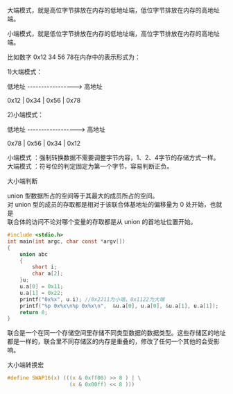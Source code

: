 大端模式，就是高位字节排放在内存的低地址端，低位字节排放在内存的高地址端。

小端模式，就是低位字节排放在内存的低地址端，高位字节排放在内存的高地址端。

比如数字 0x12 34 56 78在内存中的表示形式为：

1)大端模式：

低地址 -----------------> 高地址

0x12  |  0x34  |  0x56  |  0x78

2)小端模式：

低地址 ------------------> 高地址

0x78  |  0x56  |  0x34  |  0x12


小端模式 ：强制转换数据不需要调整字节内容，1、2、4字节的存储方式一样。  
大端模式 ：符号位的判定固定为第一个字节，容易判断正负。

大小端判断

union 型数据所占的空间等于其最大的成员所占的空间。  
对 union 型的成员的存取都是相对于该联合体基地址的偏移量为 0 处开始，也就是  
联合体的访问不论对哪个变量的存取都是从 union 的首地址位置开始。

```c
#include <stdio.h>
int main(int argc, char const *argv[])
{
    union abc
	{
		short i;
		char a[2];
	}u;
	u.a[0] = 0x11;
	u.a[1] = 0x22;
    printf("0x%x", u.i); //0x2211为小端，0x1122为大端
	printf("%p 0x%x\n%p 0x%x\n",  &u.a[0], u.a[0], &u.a[1], u.a[1]);
    return 0;
}
```

联合是一个在同一个存储空间里存储不同类型数据的数据类型。这些存储区的地址都是一样的，联合里不同存储区的内存是重叠的，修改了任何一个其他的会受影响。

大小端转换宏
```c
#define SWAP16(x) (((x & 0xff00) >> 8 ) | \
                    (x & 0x00ff) << 8 )))
```


